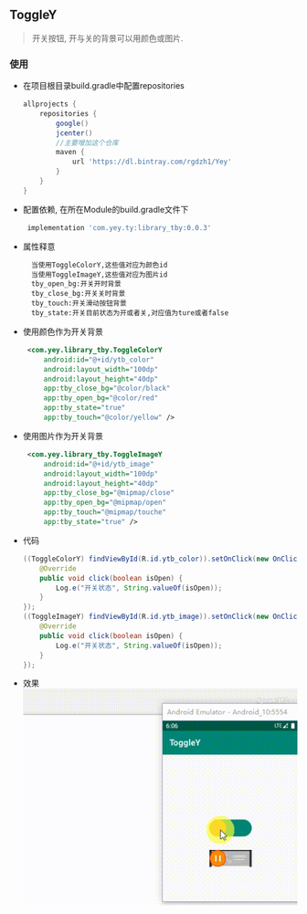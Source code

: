 ## ToggleY
> 开关按钮, 开与关的背景可以用颜色或图片.
### 使用
- 在项目根目录build.gradle中配置repositories
    ```groovy
    allprojects {
        repositories {
            google()
            jcenter()
            //主要增加这个仓库
            maven {
                url 'https://dl.bintray.com/rgdzh1/Yey'
            }
        }
    }    
    ```
- 配置依赖, 在所在Module的build.gradle文件下
  ```groovy
   implementation 'com.yey.ty:library_tby:0.0.3'
  ```
- 属性释意
    ```xml
      当使用ToggleColorY,这些值对应为颜色id
      当使用ToggleImageY,这些值对应为图片id
      tby_open_bg:开关开时背景
      tby_close_bg:开关关时背景
      tby_touch:开关滑动按钮背景
      tby_state:开关目前状态为开或者关,对应值为ture或者false
    ```
- 使用颜色作为开关背景
    ```xml
     <com.yey.library_tby.ToggleColorY
         android:id="@+id/ytb_color"
         android:layout_width="100dp"
         android:layout_height="40dp"
         app:tby_close_bg="@color/black" 
         app:tby_open_bg="@color/red"
         app:tby_state="true"
         app:tby_touch="@color/yellow" />   
    ```
- 使用图片作为开关背景
    ```xml
     <com.yey.library_tby.ToggleImageY
         android:id="@+id/ytb_image"
         android:layout_width="100dp"
         android:layout_height="40dp"
         app:tby_close_bg="@mipmap/close"
         app:tby_open_bg="@mipmap/open"
         app:tby_touch="@mipmap/touche"
         app:tby_state="true" />   
    ```
- 代码
    ```java
    ((ToggleColorY) findViewById(R.id.ytb_color)).setOnClick(new OnClick() {
        @Override
        public void click(boolean isOpen) {
            Log.e("开关状态", String.valueOf(isOpen));
        }
    });
    ((ToggleImageY) findViewById(R.id.ytb_image)).setOnClick(new OnClick() {
        @Override
        public void click(boolean isOpen) {
            Log.e("开关状态", String.valueOf(isOpen));
        }
    });
    ```
- 效果
    ![20200304_140609](20200304_140609.gif)